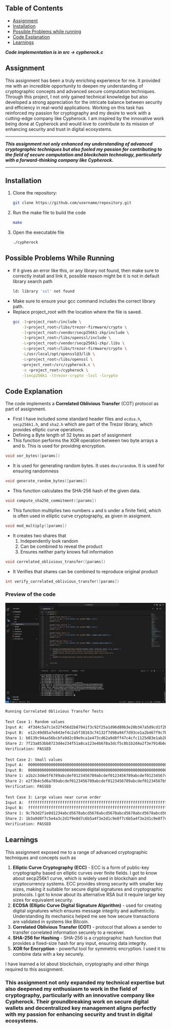 ## Table of Contents
- [Assignment](#assignment)
- [Installation](#installation)
- [Possible Problems while running](#possible-problems-while-running)
- [Code Explanation](#code-explanation)
- [Learnings](#learnings)


***Code implementation is in src -> cypherock.c***

## Assignment
This assignment has been a truly enriching experience for me. It provided me with an incredible opportunity to deepen my understanding of cryptographic concepts and advanced secure computation techniques. Through this project, I not only gained technical knowledge but also developed a strong appreciation for the intricate balance between security and efficiency in real-world applications. Working on this task has reinforced my passion for cryptography and my desire to work with a cutting-edge company like Cypherock. I am inspired by the innovative work being done at Cypherock and would love to contribute to its mission of enhancing security and trust in digital ecosystems.

---

***This assignment not only enhanced my understanding of advanced cryptographic techniques but also fueled my passion for contributing to the field of secure computation and blockchain technology, particularly with a forward-thinking company like Cypherock.***

---


## Installation
1. Clone the repository:
   ```bash
   git clone https://github.com/username/repository.git
   ```
2. Run the make file to build the code
   ```bash
   make
   ```
3. Open the executable file
    ```bash
    ./cypherock
    ```

## Possible Problems While Running

- If it gives an error like this, or any library not found, then make sure to correctly install and link it, possible reason might be it is not in default library search path
    ```bash
    ld: library 'ssl' not found
    ```
- Make sure to ensure your gcc command includes the correct library path.
- Replace project_root with the location where the file is saved. 
    ```bash
    gcc -I<project_root>/include \
        -I<project_root>/libs/trezor-firmware/crypto \
        -I<project_root>/vendor/secp256k1-zkp/include \
        -I<project_root>/libs/openssl/include \
        -L<project_root>/vendor/secp256k1-zkp/.libs \
        -L<project_root>/libs/trezor-firmware/crypto \
        -L/usr/local/opt/openssl@3/lib \
        -L<project_root>/libs/openssl \
        <project_root>/src/cypherock.c \
        -o <project_root>/cypherock \
        -lsecp256k1 -ltrezor-crypto -lssl -lcrypto
    ```

## Code Explanation
The code implements a **Correlated Oblivious Transfer** (COT) protocol as part of assignment.

- First I have included some standard header files and `ecdsa.h`, `secp256k1.h`, and `sha2.h` which are part of the Trezor library, which provides elliptic curve operations.
- Defining a Byte length of 32 bytes as part of assignment
-  This function performs the XOR operation between two byte arrays a and b. This is used for providing encryption.
```c
void xor_bytes([params])
``` 
- It is used for generating random bytes. It uses `dev/urandom`. It is used for ensuring randomness
```c
void generate_random_bytes([params])
```
- This function calculates the SHA-256 hash of the given data.
```c
void compute_sha256_commitment([params])
```
- This function multiplies two numbers `a` and `b` under a finite field, which is often used in elliptic curve cryptography, as given in assigment.
```c
void mod_multiply([params])
```
- It creates two shares that
    1. Independently look random
    1. Can be combined to reveal the product
    1. Ensures neither party knows full information
```c
void correlated_oblivious_transfer([params])
```
- It Verifies that shares can be combined to reproduce original product
```c
int verify_correlated_oblivious_transfer([params])
```

### Preview of the code
![](./preview.png)

```bash
Running Correlated Oblivious Transfer Tests

Test Case 1: Random values
Input A:  4f3d4c5a7c1e32f456d2b87941f3c92f25a1d96d89b3e20b347a5d9cd1f2b9a4
Input B:  e12c49d85a7e843ef4c2a5f38163c74132f7d98a94f7d93ce1a2b467f9c7b123
Share 1: b0139c94aa56bcbfa9d2c89e9ca1e473cd62a9d8ff47c4cfc1125d83e1ab2b14
Share 2: 7f23a853bb8723d4e234f51a8ca123e4b678a3dcf5c8b1b2d4a2f3e7914b6d9c
Verification: PASSED

Test Case 2: Small values
Input A:  0000000000000000000000000000000000000000000000000000000000000005
Input B:  0000000000000000000000000000000000000000000000000000000000000007
Share 1: a1b2c3d4e5f6789abcdef0123456789abcdef0123456789abcdef01234567c3
Share 2: e2f3b4c5d6a789abcdef0123456789abcdef0123456789abcdef01234567b9d
Verification: PASSED

Test Case 3: Large values near curve order
Input A:  fffffffffffffffffffffffffffffffffffffffffffffffffffffffffffffff7
Input B:  fffffffffffffffffffffffffffffffffffffffffffffffffffffffffffffffb
Share 1: 9c7b3d2f1e0d1234abcd5678abcd5678abcd5678abcd5678abcd5678abcd5678
Share 2: 1b3a9d8f7c5e4a3c2d1f9e8d7c6b5a4f3e2d1c9e8f7c6b5a4f3e2d1c9e8f7c9
Verification: PASSED
```

## Learnings
This assignment exposed me to a range of advanced cryptographic techniques and concepts such as
1. **Elliptic Curve Cryptography (ECC)** - ECC is a form of public-key cryptography based on elliptic curves over finite fields. I got to know about secp256k1 curve, which is widely used in blockchain and cryptocurrency systems. ECC provides strong security with smaller key sizes, making it suitable for secure digital signatures and cryptographic protocols. I got to know about its alternative RSA but it require larger key sizes for equivalent security.
1. **ECDSA (Elliptic Curve Digital Signature Algorithm)** - used for creating digital signatures which ensures message integrity and authenticity. Understanding its mechanics helped me see how secure transactions are validated in systems like Bitcoin. 
1. **Correlated Oblivious Transfer (COT)** - protocol that allows a sender to transfer correlated information securely to a receiver.
1. **SHA-256 for Hashing** - SHA-256 is a cryptographic hash function that provides a fixed-size hash for any input, ensuring data integrity.
1. **XOR for Encryption** - powerful tool for symmetric encryption. I used it to combine data with a key securely.

I have learned a lot about blockchain, cryptography and other things required to this assignment.

### This assignment not only expanded my technical expertise but also deepened my enthusiasm to work in the field of cryptography, particularly with an innovative company like Cypherock. Their groundbreaking work on secure digital wallets and decentralized key management aligns perfectly with my passion for enhancing security and trust in digital ecosystems.